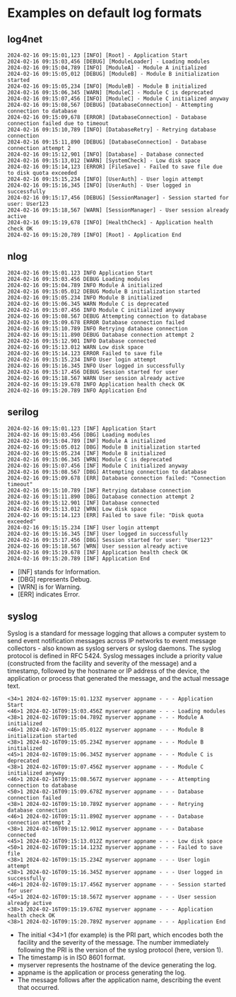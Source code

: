# Examples on default log formats

## log4net

```text
2024-02-16 09:15:01,123 [INFO] [Root] - Application Start
2024-02-16 09:15:03,456 [DEBUG] [ModuleLoader] - Loading modules
2024-02-16 09:15:04,789 [INFO] [ModuleA] - Module A initialized
2024-02-16 09:15:05,012 [DEBUG] [ModuleB] - Module B initialization started
2024-02-16 09:15:05,234 [INFO] [ModuleB] - Module B initialized
2024-02-16 09:15:06,345 [WARN] [ModuleC] - Module C is deprecated
2024-02-16 09:15:07,456 [INFO] [ModuleC] - Module C initialized anyway
2024-02-16 09:15:08,567 [DEBUG] [DatabaseConnection] - Attempting connection to database
2024-02-16 09:15:09,678 [ERROR] [DatabaseConnection] - Database connection failed due to timeout
2024-02-16 09:15:10,789 [INFO] [DatabaseRetry] - Retrying database connection
2024-02-16 09:15:11,890 [DEBUG] [DatabaseConnection] - Database connection attempt 2
2024-02-16 09:15:12,901 [INFO] [Database] - Database connected
2024-02-16 09:15:13,012 [WARN] [SystemCheck] - Low disk space
2024-02-16 09:15:14,123 [ERROR] [FileSave] - Failed to save file due to disk quota exceeded
2024-02-16 09:15:15,234 [INFO] [UserAuth] - User login attempt
2024-02-16 09:15:16,345 [INFO] [UserAuth] - User logged in successfully
2024-02-16 09:15:17,456 [DEBUG] [SessionManager] - Session started for user: User123
2024-02-16 09:15:18,567 [WARN] [SessionManager] - User session already active
2024-02-16 09:15:19,678 [INFO] [HealthCheck] - Application health check OK
2024-02-16 09:15:20,789 [INFO] [Root] - Application End
```

## nlog

```text
2024-02-16 09:15:01.123 INFO Application Start
2024-02-16 09:15:03.456 DEBUG Loading modules
2024-02-16 09:15:04.789 INFO Module A initialized
2024-02-16 09:15:05.012 DEBUG Module B initialization started
2024-02-16 09:15:05.234 INFO Module B initialized
2024-02-16 09:15:06.345 WARN Module C is deprecated
2024-02-16 09:15:07.456 INFO Module C initialized anyway
2024-02-16 09:15:08.567 DEBUG Attempting connection to database
2024-02-16 09:15:09.678 ERROR Database connection failed
2024-02-16 09:15:10.789 INFO Retrying database connection
2024-02-16 09:15:11.890 DEBUG Database connection attempt 2
2024-02-16 09:15:12.901 INFO Database connected
2024-02-16 09:15:13.012 WARN Low disk space
2024-02-16 09:15:14.123 ERROR Failed to save file
2024-02-16 09:15:15.234 INFO User login attempt
2024-02-16 09:15:16.345 INFO User logged in successfully
2024-02-16 09:15:17.456 DEBUG Session started for user
2024-02-16 09:15:18.567 WARN User session already active
2024-02-16 09:15:19.678 INFO Application health check OK
2024-02-16 09:15:20.789 INFO Application End
```

## serilog

```text
2024-02-16 09:15:01.123 [INF] Application Start
2024-02-16 09:15:03.456 [DBG] Loading modules
2024-02-16 09:15:04.789 [INF] Module A initialized
2024-02-16 09:15:05.012 [DBG] Module B initialization started
2024-02-16 09:15:05.234 [INF] Module B initialized
2024-02-16 09:15:06.345 [WRN] Module C is deprecated
2024-02-16 09:15:07.456 [INF] Module C initialized anyway
2024-02-16 09:15:08.567 [DBG] Attempting connection to database
2024-02-16 09:15:09.678 [ERR] Database connection failed: "Connection timeout"
2024-02-16 09:15:10.789 [INF] Retrying database connection
2024-02-16 09:15:11.890 [DBG] Database connection attempt 2
2024-02-16 09:15:12.901 [INF] Database connected
2024-02-16 09:15:13.012 [WRN] Low disk space
2024-02-16 09:15:14.123 [ERR] Failed to save file: "Disk quota exceeded"
2024-02-16 09:15:15.234 [INF] User login attempt
2024-02-16 09:15:16.345 [INF] User logged in successfully
2024-02-16 09:15:17.456 [DBG] Session started for user: "User123"
2024-02-16 09:15:18.567 [WRN] User session already active
2024-02-16 09:15:19.678 [INF] Application health check OK
2024-02-16 09:15:20.789 [INF] Application End
```

- [INF] stands for Information.
- [DBG] represents Debug.
- [WRN] is for Warning.
- [ERR] indicates Error.

## syslog

Syslog is a standard for message logging that allows a computer system to send event notification messages across IP networks to event message collectors - also known as syslog servers or syslog daemons. The syslog protocol is defined in RFC 5424. Syslog messages include a priority value (constructed from the facility and severity of the message) and a timestamp, followed by the hostname or IP address of the device, the application or process that generated the message, and the actual message text.

```text
<34>1 2024-02-16T09:15:01.123Z myserver appname - - - Application Start
<46>1 2024-02-16T09:15:03.456Z myserver appname - - - Loading modules
<38>1 2024-02-16T09:15:04.789Z myserver appname - - - Module A initialized
<46>1 2024-02-16T09:15:05.012Z myserver appname - - - Module B initialization started
<38>1 2024-02-16T09:15:05.234Z myserver appname - - - Module B initialized
<45>1 2024-02-16T09:15:06.345Z myserver appname - - - Module C is deprecated
<38>1 2024-02-16T09:15:07.456Z myserver appname - - - Module C initialized anyway
<46>1 2024-02-16T09:15:08.567Z myserver appname - - - Attempting connection to database
<50>1 2024-02-16T09:15:09.678Z myserver appname - - - Database connection failed
<38>1 2024-02-16T09:15:10.789Z myserver appname - - - Retrying database connection
<46>1 2024-02-16T09:15:11.890Z myserver appname - - - Database connection attempt 2
<38>1 2024-02-16T09:15:12.901Z myserver appname - - - Database connected
<45>1 2024-02-16T09:15:13.012Z myserver appname - - - Low disk space
<50>1 2024-02-16T09:15:14.123Z myserver appname - - - Failed to save file
<38>1 2024-02-16T09:15:15.234Z myserver appname - - - User login attempt
<38>1 2024-02-16T09:15:16.345Z myserver appname - - - User logged in successfully
<46>1 2024-02-16T09:15:17.456Z myserver appname - - - Session started for user
<45>1 2024-02-16T09:15:18.567Z myserver appname - - - User session already active
<38>1 2024-02-16T09:15:19.678Z myserver appname - - - Application health check OK
<38>1 2024-02-16T09:15:20.789Z myserver appname - - - Application End
```

- The initial <34>1 (for example) is the PRI part, which encodes both the facility and the severity of the message. The number immediately following the PRI is the version of the syslog protocol (here, version 1).
- The timestamp is in ISO 8601 format.
- myserver represents the hostname of the device generating the log.
- appname is the application or process generating the log.
- The message follows after the application name, describing the event that occurred.